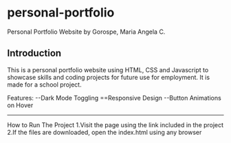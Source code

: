 # personal-portfolio

Personal Portfolio Website by Gorospe, Maria Angela C.

Introduction
----------------------------------------------------
This is a personal portfolio website using HTML, CSS and Javascript to showcase skills and coding projects for future use for employment. It is made for a school project.

Features:
--Dark Mode Toggling
==Responsive Design
--Button Animations on Hover

-------------------------------------------------------
How to Run The Project
1.Visit the page using the link included in the project 
2.If the files are downloaded, open the index.html using any browser
